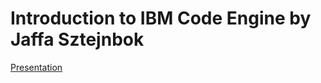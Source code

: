 # Introduction to IBM Code Engine by Jaffa Sztejnbok 

[Presentation](Kubernetes%20102%20B%20-%20Intro%20to%20Containers%20&%20k8s.pdf)
